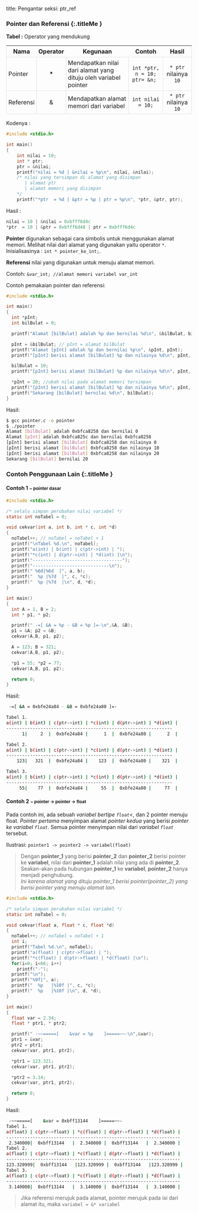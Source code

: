 title: Pengantar
seksi: ptr_ref


### <i class="fa fa-info-circle"></i> Pointer dan Referensi {:.titleMe }

**Tabel :** Operator yang mendukung

| Nama | Operator | Kegunaan | Contoh | Hasil |
|---|:---:|---|:---:|:---:|
| Pointer | __*__ | Mendapatkan nilai dari alamat yang dituju oleh variabel pointer | `int *ptr, n = 10; ptr= &n; ` | `* ptr` nilainya `10` |
| Referensi | & | Mendapatkan alamat memori dari variabel | `int nilai = 10;`| `* ptr` nilainya `10` |

Kodenya :
``` c
#include <stdio.h>

int main()
{
    int nilai = 10;
    int * ptr;
    ptr = &nilai;
    printf("nilai = %d | &nilai = %p\n", nilai, &nilai);
    /* nilai yang tersimpan di alamat yang disimpan
       | alamat ptr
       | alamat memori yang disimpan
    */
    printf("*ptr  = %d | &ptr = %p | ptr = %p\n", *ptr, &ptr, ptr);
```

Hasil :
``` c
nilai = 10 | &nilai = 0xbfff6d4c
*ptr  = 10 | &ptr = 0xbfff6d48 | ptr = 0xbfff6d4c
```

**Pointer** digunakan sebagai cara simbolis untuk menggunakan alamat memori. Melihat nilai dari alamat yang digunakan yaitu operator `*`. Inisialisasinya : `int * pointer_ke_int;`.

**Referensi** nilai yang digunakan untuk menuju alamat memori.

Contoh: `&var_int; //alamat memori variabel var_int`

Contoh pemakaian pointer dan referensi:
``` c
#include <stdio.h>

int main()
{
  int *pInt;
  int bilBulat = 0;

  printf("Alamat [bilBulat] adalah %p dan bernilai %d\n", &bilBulat, bilBulat);

  pInt = &bilBulat; // pInt = alamat bilBulat
  printf("Alamat [pInt] adalah %p dan bernilai %p\n", &pInt, pInt);
  printf("[pInt] berisi alamat [bilBulat] %p dan nilainya %d\n", pInt, *pInt);

  bilBulat = 10;
  printf("[pInt] berisi alamat [bilBulat] %p dan nilainya %d\n", pInt, *pInt);

  *pInt = 20; //ubah nilai pada alamat memori tersimpan
  printf("[pInt] berisi alamat [bilBulat] %p dan nilainya %d\n", pInt, *pInt);
  printf("Sekarang [bilBulat] bernilai %d\n", bilBulat);
}
```

Hasil:
``` bash
$ gcc pointer.c -o pointer
$ ./pointer 
Alamat [bilBulat] adalah 0xbfca8258 dan bernilai 0
Alamat [pInt] adalah 0xbfca825c dan bernilai 0xbfca8258
[pInt] berisi alamat [bilBulat] 0xbfca8258 dan nilainya 0
[pInt] berisi alamat [bilBulat] 0xbfca8258 dan nilainya 10
[pInt] berisi alamat [bilBulat] 0xbfca8258 dan nilainya 20
Sekarang [bilBulat] bernilai 20
```


### <i class="fa fa-code"></i> Contoh Penggunaan Lain {:.titleMe }

<h4>Contoh 1 <small>~ pointer dasar</small></h4>

``` c
#include <stdio.h>

/* selalu simpan perubahan nilai variabel */
static int noTabel = 0;

void cekvar(int a, int b, int * c, int *d)
{
  noTabel++; // noTabel = noTabel + 1
  printf("\nTabel %d.\n", noTabel);
  printf("a(int) | b(int) | c(ptr->int) | ");
  printf("*c(int) | d(ptr->int) | *d(int) |\n");
  printf("----------------------------------");
  printf("-----------------------------\n");
  printf(" %6d|%6d  |", a, b);
  printf("  %p |%7d  |", c, *c);
  printf("  %p |%7d  |\n", d, *d);
}

int main()
{
  int A = 1, B = 2;
  int * p1, * p2;

  printf(" -=[ &A = %p - &B = %p ]=-\n",&A, &B);
  p1 = &A; p2 = &B;
  cekvar(A,B, p1, p2);

  A = 123; B = 321;
  cekvar(A,B, p1, p2);

  *p1 = 55; *p2 = 77;
  cekvar(A,B, p1, p2);

  return 0;
}
```

Hasil:
``` bash
 -=[ &A = 0xbfe24a84 - &B = 0xbfe24a80 ]=-

Tabel 1.
a(int) | b(int) | c(ptr->int) | *c(int) | d(ptr->int) | *d(int) |
---------------------------------------------------------------
      1|     2  |  0xbfe24a84 |      1  |  0xbfe24a80 |      2  |

Tabel 2.
a(int) | b(int) | c(ptr->int) | *c(int) | d(ptr->int) | *d(int) |
---------------------------------------------------------------
    123|   321  |  0xbfe24a84 |    123  |  0xbfe24a80 |    321  |

Tabel 3.
a(int) | b(int) | c(ptr->int) | *c(int) | d(ptr->int) | *d(int) |
---------------------------------------------------------------
     55|    77  |  0xbfe24a84 |     55  |  0xbfe24a80 |     77  |
```

<h4>Contoh 2 <small>~ pointer -&gt; pointer -&gt; float</small></h4>

Pada contoh ini, ada sebuah _variabel bertipe `float`<_, dan 2 pointer menuju float. _Pointer pertama_ menyimpan alamat _pointer kedua_ yang berisi _pointer ke variabel `float`_. Semua pointer menyimpan nilai dari _variabel `float`_ tersebut.

Ilustrasi: `pointer1 -> pointer2 -> variabel(float)`

> Dengan **pointer_1** yang berisi **pointer_2** dan **pointer_2** berisi pointer ke **variabel**, nilai dari **pointer_1** adalah nilai yang ada di **pointer_2**. Seakan-akan pada hubungan **pointer_1** ke **variabel**, **pointer_2** hanya menjadi penghubung. <br/><i>Ini karena alamat yang dituju pointer_1 berisi pointer(pointer_2) yang berisi pointer yang menuju alamat lain.</i>


``` c
#include <stdio.h>

/* selalu simpan perubahan nilai variabel */
static int noTabel = 0;

void cekvar(float a, float * c, float *d)
{
  noTabel++; // noTabel = noTabel + 1
  int i;
  printf("Tabel %d.\n", noTabel);
  printf("a(float) | c(ptr->float) | ");
  printf("*c(float) | d(ptr->float) | *d(float) |\n");
  for(i=0; i<66; i++)  
    printf("-");
  printf("\n");
  printf("%9f|", a);
  printf("  %p   |%10f |", c, *c);
  printf("  %p   |%10f |\n", d, *d);
}

int main()
{
  float var = 2.34;
  float * ptr1, * ptr2;

  printf(" -~~=====[    &var = %p    ]=====~~-\n",&var);
  ptr1 = &var;
  ptr2 = ptr1;
  cekvar(var, ptr1, ptr2);

  *ptr1 = 123.321;
  cekvar(var, ptr1, ptr2);

  *ptr2 = 3.14;
  cekvar(var, ptr1, ptr2);

  return 0;
}
```

Hasil:
``` bash
 -~~=====[    &var = 0xbff13144    ]=====~~-
Tabel 1.
a(float) | c(ptr->float) | *c(float) | d(ptr->float) | *d(float) |
------------------------------------------------------------------
 2.340000|  0xbff13144   |  2.340000 |  0xbff13144   |  2.340000 |
Tabel 2.
a(float) | c(ptr->float) | *c(float) | d(ptr->float) | *d(float) |
------------------------------------------------------------------
123.320999|  0xbff13144   |123.320999 |  0xbff13144   |123.320999 |
Tabel 3.
a(float) | c(ptr->float) | *c(float) | d(ptr->float) | *d(float) |
------------------------------------------------------------------
 3.140000|  0xbff13144   |  3.140000 |  0xbff13144   |  3.140000 |
```

> Jika referensi merujuk pada alamat, pointer merujuk pada isi dari alamat itu, maka `variabel = &* variabel`


<style type="text/css"> 
  table td, table th { padding: 5px;}
  table tr, table td {border:1px solid #e0e0e0;}
</style>